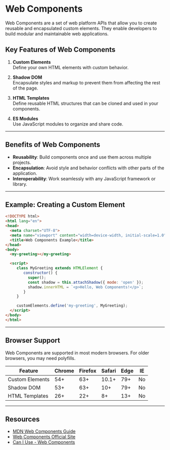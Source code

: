 # Web Components

Web Components are a set of web platform APIs that allow you to create reusable and encapsulated custom elements. They enable developers to build modular and maintainable web applications.

## Key Features of Web Components

1. **Custom Elements**  
    Define your own HTML elements with custom behavior.

2. **Shadow DOM**  
    Encapsulate styles and markup to prevent them from affecting the rest of the page.

3. **HTML Templates**  
    Define reusable HTML structures that can be cloned and used in your components.

4. **ES Modules**  
    Use JavaScript modules to organize and share code.

---

## Benefits of Web Components

- **Reusability**: Build components once and use them across multiple projects.
- **Encapsulation**: Avoid style and behavior conflicts with other parts of the application.
- **Interoperability**: Work seamlessly with any JavaScript framework or library.

---

## Example: Creating a Custom Element

```html
<!DOCTYPE html>
<html lang="en">
<head>
  <meta charset="UTF-8">
  <meta name="viewport" content="width=device-width, initial-scale=1.0">
  <title>Web Components Example</title>
</head>
<body>
  <my-greeting></my-greeting>

  <script>
     class MyGreeting extends HTMLElement {
        constructor() {
          super();
          const shadow = this.attachShadow({ mode: 'open' });
          shadow.innerHTML = `<p>Hello, Web Components!</p>`;
        }
     }

     customElements.define('my-greeting', MyGreeting);
  </script>
</body>
</html>
```

---

## Browser Support

Web Components are supported in most modern browsers. For older browsers, you may need polyfills.

| Feature         | Chrome | Firefox | Safari | Edge | IE  |
|------------------|--------|---------|--------|------|-----|
| Custom Elements | 54+    | 63+     | 10.1+  | 79+  | No  |
| Shadow DOM      | 53+    | 63+     | 10+    | 79+  | No  |
| HTML Templates  | 26+    | 22+     | 8+     | 13+  | No  |

---

## Resources

- [MDN Web Components Guide](https://developer.mozilla.org/en-US/docs/Web/Web_Components)
- [Web Components Official Site](https://www.webcomponents.org/)
- [Can I Use - Web Components](https://caniuse.com/web-components)
